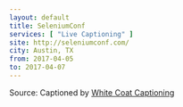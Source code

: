 ```yaml
---
layout: default
title: SeleniumConf
services: [ "Live Captioning" ]
site: http://seleniumconf.com/
city: Austin, TX
from: 2017-04-05
to: 2017-04-07
---
```


Source: Captioned by [White Coat Captioning](http://www.whitecoatcaptioning.com/)